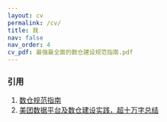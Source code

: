 ```yaml
---
layout: cv
permalink: /cv/
title: 我
nav: false
nav_order: 4
cv_pdf: 最强最全面的数仓建设规范指南.pdf
---
```



### 引用
1. [数仓规范指南](https://www.cnblogs.com/itlz/p/15539258.html)
2. [美团数据平台及数仓建设实践，超十万字总结](https://mp.weixin.qq.com/s/9YR2FBfo1ufyF2G-M-JNhQ)


